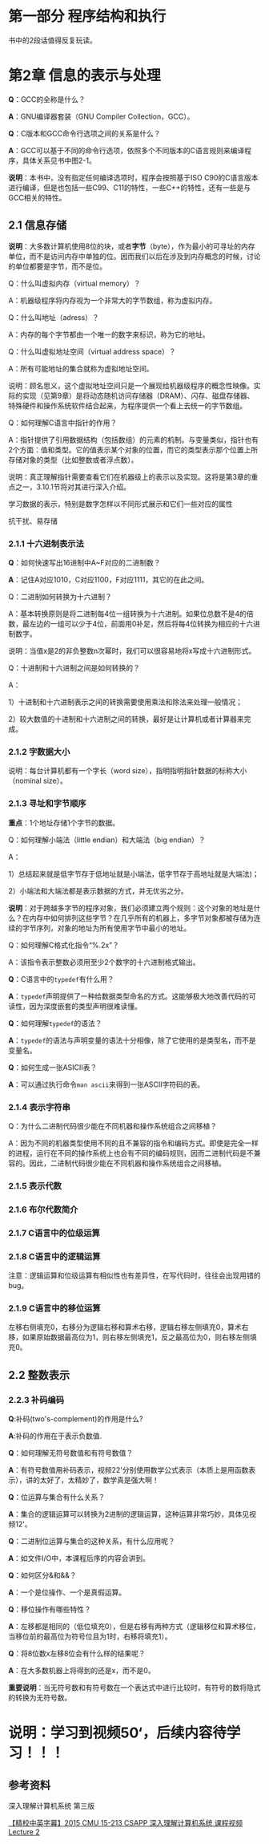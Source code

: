 # 第一部分 程序结构和执行

书中的2段话值得反复玩读。

# 第2章 信息的表示与处理

**Q**：GCC的全称是什么？

**A**：GNU编译器套装（GNU Compiler Collection，GCC）。

**Q**：C版本和GCC命令行选项之间的关系是什么？

**A**：GCC可以基于不同的命令行选项，依照多个不同版本的C语言规则来编译程序，具体关系见书中图2-1。

**说明**：本书中，没有指定任何编译选项时，程序会按照基于ISO C90的C语言版本进行编译，但是也包括一些C99、C11的特性，一些C++的特性，还有一些是与GCC相关的特性。

## 2.1 信息存储

**说明**：大多数计算机使用8位的块，或者**字节**（byte），作为最小的可寻址的内存单位，而不是访问内存中单独的位。因而我们以后在涉及到内存概念的时候，讨论的单位都要是字节，而不是位。

Q：什么叫虚拟内存（virtual memory）？

A：机器级程序将内存视为一个非常大的字节数组，称为虚拟内存。

Q：什么叫地址（adress）？

A：内存的每个字节都由一个唯一的数字来标识，称为它的地址。

Q：什么叫虚拟地址空间（virtual address space）？

A：所有可能地址的集合就称为虚拟地址空间。

说明：顾名思义，这个虚拟地址空间只是一个展现给机器级程序的概念性映像。实际的实现（见第9章）是将动态随机访问存储器（DRAM）、闪存、磁盘存储器、特殊硬件和操作系统软件结合起来，为程序提供一个看上去统一的字节数组。

Q：如何理解C语言中指针的作用？

A：指针提供了引用数据结构（包括数组）的元素的机制。与变量类似，指针也有2个方面：值和类型。它的值表示某个对象的位置，而它的类型表示那个位置上所存储对象的类型（比如整数或者浮点数）。

说明：真正理解指针需要查看它们在机器级上的表示以及实现。这将是第3章的重点之一，3.10.1节将对其进行深入介绍。

学习数据的表示，特别是数字怎样以不同形式展示和它们一些对应的属性

抗干扰、易存储

### 2.1.1 十六进制表示法

**Q**：如何快速写出16进制中A~F对应的二进制数？

**A**：记住A对应1010，C对应1100，F对应1111，其它的在此之间。

Q：二进制如何转换为十六进制？

A：基本转换原则是将二进制每4位一组转换为十六进制。如果位总数不是4的倍数，最左边的一组可以少于4位，前面用0补足，然后将每4位转换为相应的十六进制数字。

说明：当值x是2的非负整数n次幂时，我们可以很容易地将x写成十六进制形式。

Q：十进制和十六进制之间是如何转换的？

A：

1）十进制和十六进制表示之间的转换需要使用乘法和除法来处理一般情况；

2）较大数值的十进制和十六进制之间的转换，最好是让计算机或者计算器来完成。

### 2.1.2 字数据大小

说明：每台计算机都有一个字长（word size），指明指明指针数据的标称大小（nominal size）。

### 2.1.3 寻址和字节顺序

**重点**：1个地址存储1个字节的数据。

Q：如何理解小端法（little endian）和大端法（big endian）？

A：

1）总结起来就是低字节存于低地址就是小端法，低字节存于高地址就是大端法)；

2）小端法和大端法都是表示数据的方式，并无优劣之分。

**说明**：对于跨越多字节的程序对象，我们必须建立两个规则：这个对象的地址是什么？在内存中如何排列这些字节？在几乎所有的机器上，多字节对象都被存储为连续的字节序列，对象的地址为所有使用字节中最小的地址。

Q：如何理解C格式化指令“%.2x”？

A：该指令表示整数必须用至少2个数字的十六进制格式输出。

**Q**：C语言中的`typedef`有什么用？

**A**：`typedef`声明提供了一种给数据类型命名的方式。这能够极大地改善代码的可读性，因为深度嵌套的类型声明很难读懂。

**Q**：如何理解`typedef`的语法？

**A**：`typedef`的语法与声明变量的语法十分相像，除了它使用的是类型名，而不是变量名。

**Q**：如何生成一张ASICII表？

**A**：可以通过执行命令`man ascii`来得到一张ASCII字符码的表。

### 2.1.4 表示字符串

Q：为什么二进制代码很少能在不同机器和操作系统组合之间移植？

A：因为不同的机器类型使用不同的且不兼容的指令和编码方式。即使是完全一样的进程，运行在不同的操作系统上也会有不同的编码规则，因而二进制代码是不兼容的。因此，二进制代码很少能在不同机器和操作系统组合之间移植。

### 2.1.5 表示代数

### 2.1.6 布尔代数简介

### 2.1.7 C语言中的位级运算

### 2.1.8 C语言中的逻辑运算

注意：逻辑运算和位级运算有相似性也有差异性，在写代码时，往往会出现用错的bug。

### 2.1.9 C语言中的移位运算

左移右侧填充0，右移分为逻辑右移和算术右移，逻辑右移左侧填充0，算术右移，如果原始数据最高位为1，则右移左侧填充1，反之最高位为0，则右移左侧填充0。

## 2.2 整数表示

### 2.2.3 补码编码

**Q**:补码(two's-complement)的作用是什么?

**A**:补码的作用在于表示负数值.



**Q**：如何理解无符号数值和有符号数值？

**A**：有符号数值用补码表示，视频22'分别使用数学公式表示（本质上是用函数表示），讲的太好了，太精妙了，数学真是强大啊！



**Q**：位运算与集合有什么关系？

**A**：集合的逻辑运算可以转换为2进制的逻辑运算，这种运算非常巧妙，具体见视频12'。

**Q**：二进制位运算与集合的这种关系，有什么应用呢？

**A**：如文件I/O中，本课程后序的内容会讲到。

**Q**：如何区分&和&&？

**A**：一个是位操作、一个是真假运算。

**Q**：移位操作有哪些特性？

**A**：左移都是相同的（低位填充0），但是右移有两种方式（逻辑移位和算术移位，当移位前的最高位为符号位且为1时，右移将填充1）。

**Q**：将8位数x左移8位会有什么样的结果呢？

**A**：在大多数机器上将得到的还是x，而不是0。

**重要说明**：当无符号数和有符号数在一个表达式中进行比较时，有符号的数将隐式的转换为无符号数。

# 说明：学习到视频50‘，后续内容待学习！！！



## 参考资料

深入理解计算机系统 第三版

[【精校中英字幕】2015 CMU 15-213 CSAPP 深入理解计算机系统 课程视频 Lecture 2](https://www.bilibili.com/video/av31289365?p=2 ) 